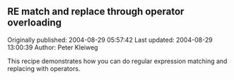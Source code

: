 ## RE match and replace through operator overloading

Originally published: 2004-08-29 05:57:42
Last updated: 2004-08-29 13:00:39
Author: Peter Kleiweg

This recipe demonstrates how you can do regular expression matching and replacing with operators.